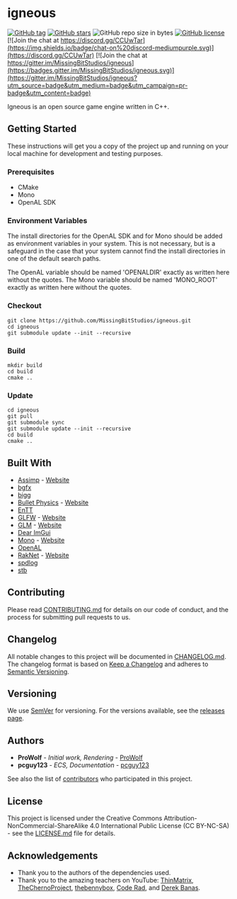 # igneous

[![GitHub tag](https://img.shields.io/github/tag/MissingBitStudios/igneous.svg)](https://github.com/MissingBitStudios/igneous/releases)
[![GitHub stars](https://img.shields.io/github/stars/MissingBitStudios/igneous.svg)](https://github.com/MissingBitStudios/igneous/stargazers)
![GitHub repo size in bytes](https://img.shields.io/github/repo-size/MissingBitStudios/igneous.svg)
[![GitHub license](https://img.shields.io/badge/license-CC%20BY--NC--SA-green.svg)](https://github.com/MissingBitStudios/igneous/blob/master/LICENSE.md)
[![Join the chat at https://discord.gg/CCUwTar](https://img.shields.io/badge/chat-on%20discord-mediumpurple.svg)](https://discord.gg/CCUwTar)
[![Join the chat at https://gitter.im/MissingBitStudios/igneous](https://badges.gitter.im/MissingBitStudios/igneous.svg)](https://gitter.im/MissingBitStudios/igneous?utm_source=badge&utm_medium=badge&utm_campaign=pr-badge&utm_content=badge)

Igneous is an open source game engine written in C++.

## Getting Started

These instructions will get you a copy of the project up and running on your local machine for development and testing purposes.

### Prerequisites

* CMake
* Mono
* OpenAL SDK

### Environment Variables

The install directories for the OpenAL SDK and for Mono should be added as environment variables in your system. This is not necessary, but is a safeguard in the case that your system cannot find the install directories in one of the default search paths.

The OpenAL variable should be named 'OPENALDIR' exactly as written here without the quotes. The Mono variable should be named 'MONO_ROOT' exactly as written here without the quotes.

### Checkout

```
git clone https://github.com/MissingBitStudios/igneous.git
cd igneous
git submodule update --init --recursive
```

### Build

```
mkdir build
cd build
cmake ..
```

### Update

```
cd igneous
git pull
git submodule sync
git submodule update --init --recursive
cd build
cmake ..
```

## Built With

* [Assimp](https://github.com/assimp/assimp) - [Website](http://assimp.sourceforge.net/)
* [bgfx](https://github.com/bkaradzic/bgfx)
* [bigg](https://github.com/JoshuaBrookover/bigg)
* [Bullet Physics](https://github.com/bulletphysics/bullet3) - [Website](http://bulletphysics.org/)
* [EnTT](https://github.com/skypjack/entt)
* [GLFW](https://github.com/glfw/glfw) - [Website](http://www.glfw.org/)
* [GLM](https://github.com/g-truc/glm) - [Website](https://glm.g-truc.net/)
* [Dear ImGui](https://github.com/ocornut/imgui)
* [Mono](https://github.com/mono/mono) - [Website](https://www.mono-project.com/)
* [OpenAL](https://www.openal.org/)
* [RakNet](https://github.com/facebookarchive/RakNet) - [Website](http://www.raknet.net/)
* [spdlog](https://github.com/gabime/spdlog)
* [stb](https://github.com/nothings/stb)

## Contributing

Please read [CONTRIBUTING.md](CONTRIBUTING.md) for details on our code of conduct, and the process for submitting pull requests to us.

## Changelog

All notable changes to this project will be documented in [CHANGELOG.md](CHANGELOG.md). The changelog format is based on [Keep a Changelog](http://keepachangelog.com/en/1.0.0/) and adheres to [Semantic Versioning](http://semver.org/spec/v2.0.0.html).

## Versioning

We use [SemVer](http://semver.org/spec/v2.0.0.html) for versioning. For the versions available, see the [releases page](https://github.com/prowolf/Igneous/releases). 

## Authors

* **ProWolf** - *Initial work, Rendering* - [ProWolf](https://github.com/prowolf)
* **pcguy123** - *ECS, Documentation* - [pcguy123](https://github.com/pcguy123)

See also the list of [contributors](https://github.com/prowolf/Igneous/graphs/contributors) who participated in this project.

## License

This project is licensed under the Creative Commons Attribution-NonCommercial-ShareAlike 4.0 International Public License (CC BY-NC-SA) - see the [LICENSE.md](LICENSE.md) file for details.

## Acknowledgements

* Thank you to the authors of the dependencies used.
* Thank you to the amazing teachers on YouTube: [ThinMatrix](https://www.youtube.com/user/ThinMatrix), [TheChernoProject](https://www.youtube.com/user/TheChernoProject), [thebennybox](https://www.youtube.com/user/thebennybox), [Code Rad](https://www.youtube.com/user/YouKondziu), and [Derek Banas](https://www.youtube.com/user/derekbanas).

